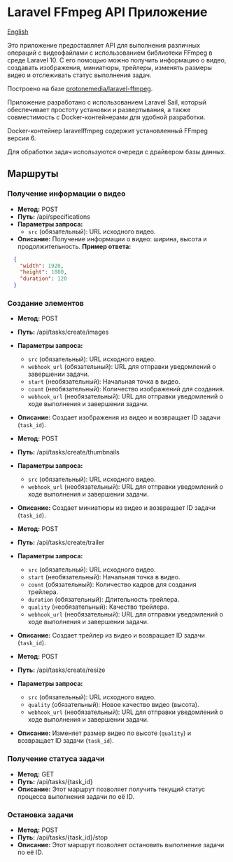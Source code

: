 # Laravel FFmpeg API Приложение

[English](README.md)

Это приложение предоставляет API для выполнения различных операций с видеофайлами с использованием библиотеки FFmpeg в среде Laravel 10. С его помощью можно получить информацию о видео, создавать изображения, миниатюры, трейлеры, изменять размеры видео и отслеживать статус выполнения задач.

Построено на базе [protonemedia/laravel-ffmpeg](https://github.com/protonemedia/laravel-FFmpeg).

Приложение разработано с использованием Laravel Sail, который обеспечивает простоту установки и развертывания, а также совместимость с Docker-контейнерами для удобной разработки.

Docker-контейнер laravelffmpeg содержит установленный FFmpeg версии 6.

Для обработки задач используются очереди с драйвером базы данных.

## Маршруты

### Получение информации о видео
- **Метод:** POST
- **Путь:** /api/specifications
- **Параметры запроса:**
  - `src` (обязательный): URL исходного видео.
- **Описание:** Получение информации о видео: ширина, высота и продолжительность.
  **Пример ответа:**
```json
  {
    "width": 1920,
    "height": 1080,
    "duration": 120
  }
```

### Создание элементов

- **Метод:** POST
- **Путь:** /api/tasks/create/images
- **Параметры запроса:**
  - `src` (обязательный): URL исходного видео.
  - `webhook_url` (обязательный): URL для отправки уведомлений о завершении задачи.
  - `start` (необязательный): Начальная точка в видео.
  - `count` (необязательный): Количество изображений для создания.
  - `webhook_url` (необязательный): URL для отправки уведомлений о ходе выполнения и завершении задачи.
- **Описание:** Создает изображения из видео и возвращает ID задачи (`task_id`).

- **Метод:** POST
- **Путь:** /api/tasks/create/thumbnails
- **Параметры запроса:**
  - `src` (обязательный): URL исходного видео.
  - `webhook_url` (необязательный): URL для отправки уведомлений о ходе выполнения и завершении задачи.
- **Описание:** Создает миниатюры из видео и возвращает ID задачи (`task_id`).

- **Метод:** POST
- **Путь:** /api/tasks/create/trailer
- **Параметры запроса:**
  - `src` (обязательный): URL исходного видео.
  - `start` (необязательный): Начальная точка в видео.
  - `count` (обязательный): Количество кадров для создания трейлера.
  - `duration` (обязательный): Длительность трейлера.
  - `quality` (необязательный): Качество трейлера.
  - `webhook_url` (необязательный): URL для отправки уведомлений о ходе выполнения и завершении задачи.
- **Описание:** Создает трейлер из видео и возвращает ID задачи (`task_id`).

- **Метод:** POST
- **Путь:** /api/tasks/create/resize
- **Параметры запроса:**
  - `src` (обязательный): URL исходного видео.
  - `quality` (обязательный): Новое качество видео (высота).
  - `webhook_url` (необязательный): URL для отправки уведомлений о ходе выполнения и завершении задачи.
- **Описание:** Изменяет размер видео по высоте (`quality`) и возвращает ID задачи (`task_id`).

### Получение статуса задачи
- **Метод:** GET
- **Путь:** /api/tasks/{task_id}
- **Описание:** Этот маршрут позволяет получить текущий статус процесса выполнения задачи по её ID.

### Остановка задачи
- **Метод:** POST
- **Путь:** /api/tasks/{task_id}/stop
- **Описание:** Этот маршрут позволяет остановить выполнение задачи по её ID.
